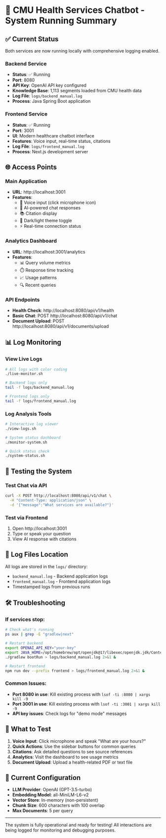 # 🏥 CMU Health Services Chatbot - System Running Summary

## ✅ Current Status

Both services are now running locally with comprehensive logging enabled.

### Backend Service
- **Status**: ✅ Running
- **Port**: 8080
- **API Key**: OpenAI API key configured
- **Knowledge Base**: 1,113 segments loaded from CMU health data
- **Log File**: `logs/backend_manual.log`
- **Process**: Java Spring Boot application

### Frontend Service
- **Status**: ✅ Running
- **Port**: 3001
- **UI**: Modern healthcare chatbot interface
- **Features**: Voice input, real-time status, citations
- **Log File**: `logs/frontend_manual.log`
- **Process**: Next.js development server

## 🌐 Access Points

### Main Application
- **URL**: http://localhost:3001
- **Features**:
  - 🎤 Voice input (click microphone icon)
  - 💬 AI-powered chat responses
  - 📚 Citation display
  - 🎨 Dark/light theme toggle
  - ⚡ Real-time connection status

### Analytics Dashboard
- **URL**: http://localhost:3001/analytics
- **Features**:
  - 📊 Query volume metrics
  - ⏱️ Response time tracking
  - 📈 Usage patterns
  - 🔍 Recent queries

### API Endpoints
- **Health Check**: http://localhost:8080/api/v1/health
- **Basic Chat**: POST http://localhost:8080/api/v1/chat
- **Document Upload**: POST http://localhost:8080/api/v1/documents/upload

## 📊 Log Monitoring

### View Live Logs
```bash
# All logs with color coding
./live-monitor.sh

# Backend logs only
tail -f logs/backend_manual.log

# Frontend logs only
tail -f logs/frontend_manual.log
```

### Log Analysis Tools
```bash
# Interactive log viewer
./view-logs.sh

# System status dashboard
./monitor-system.sh

# Quick status check
./system-status.sh
```

## 🧪 Testing the System

### Test Chat via API
```bash
curl -X POST http://localhost:8080/api/v1/chat \
  -H "Content-Type: application/json" \
  -d '{"message":"What services are available?"}'
```

### Test via Frontend
1. Open http://localhost:3001
2. Type or speak your question
3. View AI response with citations

## 📁 Log Files Location

All logs are stored in the `logs/` directory:
- `backend_manual.log` - Backend application logs
- `frontend_manual.log` - Frontend application logs
- Timestamped logs from previous runs

## 🛠️ Troubleshooting

### If services stop:
```bash
# Check what's running
ps aux | grep -E "gradlew|next"

# Restart backend
export OPENAI_API_KEY="your-key"
export JAVA_HOME=/opt/homebrew/opt/openjdk@17/libexec/openjdk.jdk/Contents/Home
./gradlew bootRun > logs/backend_manual.log 2>&1 &

# Restart frontend
npm run dev --prefix frontend > logs/frontend_manual.log 2>&1 &
```

### Common Issues:
- **Port 8080 in use**: Kill existing process with `lsof -ti :8080 | xargs kill -9`
- **Port 3001 in use**: Kill existing process with `lsof -ti :3001 | xargs kill -9`
- **API key issues**: Check logs for "demo mode" messages

## 🎯 What to Test

1. **Voice Input**: Click microphone and speak "What are your hours?"
2. **Quick Actions**: Use the sidebar buttons for common queries
3. **Citations**: Ask detailed questions to see source references
4. **Analytics**: Visit the dashboard to see usage metrics
5. **Document Upload**: Upload a health-related PDF or text file

## 📝 Current Configuration

- **LLM Provider**: OpenAI (GPT-3.5-turbo)
- **Embedding Model**: all-MiniLM-L6-v2
- **Vector Store**: In-memory (non-persistent)
- **Chunk Size**: 600 characters with 100 overlap
- **Max Documents**: 5 per query

---

The system is fully operational and ready for testing! All interactions are being logged for monitoring and debugging purposes.